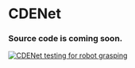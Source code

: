# CDENet

### Source code is coming soon.

[![CDENet testing for robot grasping](https://res.cloudinary.com/marcomontalbano/image/upload/v1639841022/video_to_markdown/images/youtube--yp7FUmaoW_Q-c05b58ac6eb4c4700831b2b3070cd403.jpg)](https://www.youtube.com/watch?v=yp7FUmaoW_Q "CDENet testing for robot grasping")
